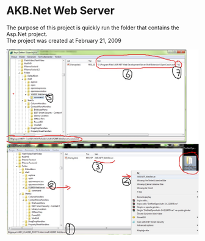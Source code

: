 # AKB.Net Web Server
The purpose of this project is quickly run the folder that contains the Asp.Net project. <br>
The project was created at February 21, 2009

![alt text](https://github.com/alikadir/akb-net-web-server/blob/master/Register_SagTikMenu.jpg)
